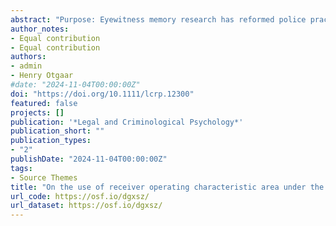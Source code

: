 ```yaml
---
abstract: "Purpose: Eyewitness memory research has reformed police practices and policy and is sometimes relied upon in legal proceedings. Due to the practical implications derived from this research, it is imperative to evaluate how practical recommendations are postulated. To assess the practical relevance of research, effect sizes and their interpretation play a pivotal role. Methods: We examined how the frequently used effect size Area Under the Curve (AUC) obtained via Receiver Operating Characteristic (ROC) curves are used and interpreted in eyewitness memory research. We identified 157 eyewitness memory related articles that conducted ROC curve analyses resulting in 1580 AUCs. Results: Approximately 90% of the AUCs were only interpreted via statistical significance. The majority of studies did not report 95%CIs for their AUCs. Finally, power analyses were frequently not conducted or not reproducible. Conclusions: To improve the practical inferences of eyewitness memory research, we recommend establishing a smallest effect size of interest, focusing on 95%CIs, and conducting reproducible power analyses."
author_notes:
- Equal contribution
- Equal contribution
authors:
- admin
- Henry Otgaar
#date: "2024-11-04T00:00:00Z"
doi: "https://doi.org/10.1111/lcrp.12300"
featured: false
projects: []
publication: '*Legal and Criminological Psychology*'
publication_short: ""
publication_types:
- "2"
publishDate: "2024-11-04T00:00:00Z"
tags:
- Source Themes
title: "On the use of receiver operating characteristic area under the curve in eyewitness memory research"
url_code: https://osf.io/dgxsz/
url_dataset: https://osf.io/dgxsz/
---
```




